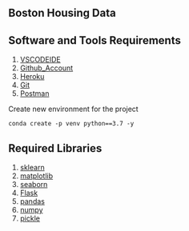 ## Boston Housing Data
## Software and Tools Requirements 
1. [VSCODEIDE](https://code.visualstudio.com/download)
2. [Github_Account](www.github.com)
3. [Heroku](https://www.heroku.com/)
4. [Git](https://git-scm.com/download/win)
5. [Postman](https://www.postman.com/)

Create new environment for the project

``` 
conda create -p venv python==3.7 -y
```
## Required Libraries
1. [sklearn](https://scikit-learn.org/stable/)
2. [matplotlib](https://matplotlib.org/)
3. [seaborn](https://seaborn.pydata.org/)
4. [Flask](https://flask.palletsprojects.com/en/2.2.x/)
5. [pandas](https://pandas.pydata.org/)
6. [numpy](https://numpy.org/)
7. [pickle](https://docs.python.org/3/library/pickle.html)
